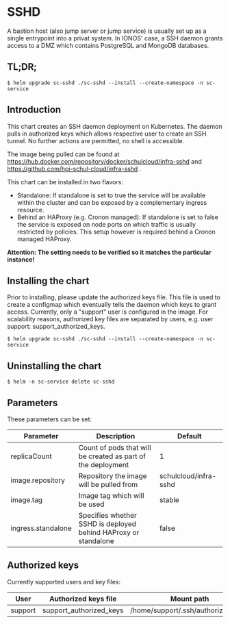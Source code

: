 # SSHD
A bastion host (also jump server or jump service) is usually set up as a single entrypoint into a privat system. In IONOS' case, a SSH daemon grants access to a DMZ which contains PostgreSQL and MongoDB databases.

## TL;DR;
```
$ helm upgrade sc-sshd ./sc-sshd --install --create-namespace -n sc-service
```

## Introduction
This chart creates an SSH daemon deployment on Kubernetes. The daemon pulls in authorized keys which allows respective user to create an SSH tunnel. No further actions are permitted, no shell is accessible.

The image being pulled can be found at https://hub.docker.com/repository/docker/schulcloud/infra-sshd and https://github.com/hpi-schul-cloud/infra-sshd .

This chart can be installed in two flavors:
- Standalone: If standalone is set to true the service will be available within the cluster and can be exposed by a complementary ingress resource.
- Behind an HAProxy (e.g. Cronon managed): If standalone is set to false the service is exposed on node ports on which traffic is usually restricted by  policies. This setup however is required behind a Cronon managed HAProxy.

**Attention: The setting needs to be verified so it matches the particular instance!**

## Installing the chart
Prior to installing, please update the authorized keys file. This file is used to create a configmap which eventually tells the daemon which keys to grant access. Currently, only a "support" user is configured in the image. For scalability reasons, authorized key files are separated by users, e.g. user support: support_authorized_keys.
```
$ helm upgrade sc-sshd ./sc-sshd --install --create-namespace -n sc-service
```

## Uninstalling the chart
```
$ helm -n sc-service delete sc-sshd
```

## Parameters
These parameters can be set:

| Parameter          | Description                                                     | Default         |
| ------------------ | --------------------------------------------------------------- | --------------- |
| replicaCount       | Count of pods that will be created as part of the deployment    | 1               |
| image.repository   | Repository the image will be pulled from                        | schulcloud/infra-sshd |
| image.tag          | Image tag which will be used                                    | stable          |
| ingress.standalone | Specifies whether SSHD is deployed behind HAProxy or standalone | false           |

## Authorized keys
Currently supported users and key files:

| User    | Authorized keys file    | Mount path                         |
| ------- | ----------------------- | ---------------------------------- |
| support | support_authorized_keys | /home/support/.ssh/authorized_keys |
